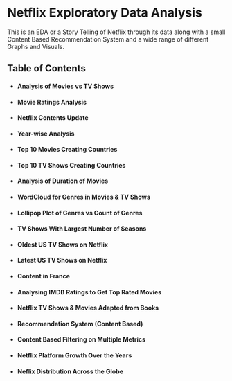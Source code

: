 # Netflix Exploratory Data Analysis
This is an EDA or a Story Telling of Netflix through its data along with a small Content Based Recommendation System and a wide range of different Graphs and Visuals.
## Table of Contents
- #### Analysis of Movies vs TV Shows
- #### Movie Ratings Analysis
- #### Netflix Contents Update
- #### Year-wise Analysis
- #### Top 10 Movies Creating Countries
- #### Top 10 TV Shows Creating Countries
- #### Analysis of Duration of Movies
- #### WordCloud for Genres in Movies & TV Shows
- #### Lollipop Plot of Genres vs Count of Genres
- #### TV Shows With Largest Number of Seasons
- #### Oldest US TV Shows on Netflix 
- #### Latest US TV Shows on Netflix
- #### Content in France
- #### Analysing IMDB Ratings to Get Top Rated Movies
- #### Netflix TV Shows & Movies Adapted from Books
- #### Recommendation System (Content Based)
- #### Content Based Filtering on Multiple Metrics 
- #### Netflix Platform Growth Over the Years
- #### Neflix Distribution Across the Globe
